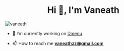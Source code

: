 <h1 align="center">Hi 👋, I'm Vaneath</h1>

<img src="https://komarev.com/ghpvc/?username=vaneath&label=Profile%20views&color=0e75b6&style=flat" alt="vaneath" />

- 🔭 I’m currently working on [Dmenu](https://github.com/vaneath/Dmenu.git)

- 📫 How to reach me **vaneathzz@gmail.com**

